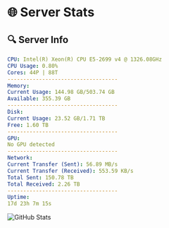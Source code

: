 # 🌐 Server Stats
## 🔍 Server Info
```yaml
CPU: Intel(R) Xeon(R) CPU E5-2699 v4 @ 1326.08GHz
CPU Usage: 0.80%
Cores: 44P | 88T
-----------------------------------
Memory:
Current Usage: 144.98 GB/503.74 GB
Available: 355.39 GB
-----------------------------------
Disk:
Current Usage: 23.52 GB/1.71 TB
Free: 1.60 TB
-----------------------------------
GPU:
No GPU detected
-----------------------------------
Network:
Current Transfer (Sent): 56.89 MB/s
Current Transfer (Received): 553.59 KB/s
Total Sent: 150.78 TB
Total Received: 2.26 TB
-----------------------------------
Uptime:
17d 23h 7m 15s
```
![GitHub Stats](https://img.shields.io/badge/Updated-2025-02-25_21:50:33-blue)
